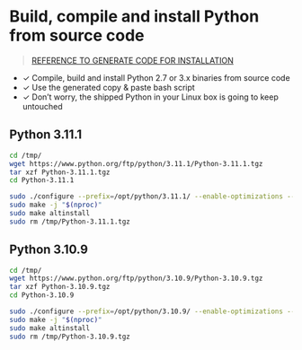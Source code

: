 # Build, compile and install Python from source code

> [REFERENCE TO GENERATE CODE FOR INSTALLATION](https://www.build-python-from-source.com/)

- ✓ Compile, build and install Python 2.7 or 3.x binaries from source code
- ✓ Use the generated copy & paste bash script
- ✓ Don’t worry, the shipped Python in your Linux box is going to keep untouched


## Python 3.11.1
```bash
cd /tmp/
wget https://www.python.org/ftp/python/3.11.1/Python-3.11.1.tgz
tar xzf Python-3.11.1.tgz
cd Python-3.11.1

sudo ./configure --prefix=/opt/python/3.11.1/ --enable-optimizations --with-lto --with-computed-gotos --with-system-ffi --enable-shared
sudo make -j "$(nproc)"
sudo make altinstall
sudo rm /tmp/Python-3.11.1.tgz
```


## Python 3.10.9
```bash
cd /tmp/
wget https://www.python.org/ftp/python/3.10.9/Python-3.10.9.tgz
tar xzf Python-3.10.9.tgz
cd Python-3.10.9

sudo ./configure --prefix=/opt/python/3.10.9/ --enable-optimizations --with-lto --with-computed-gotos --with-system-ffi
sudo make -j "$(nproc)"
sudo make altinstall
sudo rm /tmp/Python-3.10.9.tgz
```